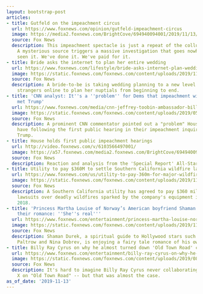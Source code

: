 ```yaml
---
layout: bootstrap-post
articles:
- title: Gutfeld on the impeachment circus
  url: https://www.foxnews.com/opinion/gutfeld-impeachment-circus
  image: https://media2.foxnews.com/BrightCove/694940094001/2019/11/13/694940094001_6103551667001_6103550533001-vs.jpg
  source: Fox News
  description: This impeachment spectacle is just a repeat of the collusion spectacle.
    A mysterious source triggers a massive investigation that goes nowhere. We've
    seen it. We've done it. We've paid for it.
- title: Bride asks the internet to plan her entire wedding
  url: https://www.foxnews.com/lifestyle/bride-asks-internet-plan-wedding
  image: https://static.foxnews.com/foxnews.com/content/uploads/2019/11/Bride-istock.jpg
  source: Fox News
  description: A bride-to-be is taking wedding planning to a new level by asking complete
    strangers online to plan her nuptials from beginning to end.
- title: 'CNN analyst: It''s a ''problem'' for Dems that impeachment witnesses never
    met Trump'
  url: https://www.foxnews.com/media/cnn-jeffrey-toobin-ambassador-bill-taylor-george-kent
  image: https://static.foxnews.com/foxnews.com/content/uploads/2019/05/Jeffrey-Toobin-CNN.jpg
  source: Fox News
  description: A prominent CNN commentator pointed out a "problem" House Democrats
    have following the first public hearing in their impeachment inquiry of President
    Trump.
- title: House holds first public impeachment hearings
  url: http://video.foxnews.com/v/6103566497001/
  image: https://a57.foxnews.com/media2.foxnews.com/BrightCove/694940094001/2019/11/14/640/360/694940094001_6103569836001_6103566497001-vs.jpg
  source: Fox News
  description: Reaction and analysis from the 'Special Report' All-Star panel.
- title: Utility to pay $360M to settle Southern California wildfire lawsuits
  url: https://www.foxnews.com/us/utility-to-pay-360m-for-major-wildfires-in-southern-california
  image: https://static.foxnews.com/foxnews.com/content/uploads/2019/11/Thomas-Fire.jpg
  source: Fox News
  description: A Southern California utility has agreed to pay $360 million to settle
    lawsuits over deadly wildfires sparked by the company's equipment in 2017 and
    2018.
- title: 'Princess Martha Louise of Norway’s American boyfriend Shaman Durek details
    their romance: ''She''s real'''
  url: https://www.foxnews.com/entertainment/princess-martha-louise-norway-shaman-durek-romance
  image: https://static.foxnews.com/foxnews.com/content/uploads/2019/11/GettyImages-1167462144.jpg
  source: Fox News
  description: Shaman Durek, a spiritual guide to Hollywood stars such as Gwyneth
    Paltrow and Nina Dobrev, is enjoying a fairy tale romance of his own.
- title: Billy Ray Cyrus on why he almost turned down 'Old Town Road' collaboration
  url: https://www.foxnews.com/entertainment/billy-ray-cyrus-on-why-he-almost-turned-down-old-town-road-collaboration
  image: https://static.foxnews.com/foxnews.com/content/uploads/2019/08/Cyrus-Nas-GettyImages-1157905228.jpg
  source: Fox News
  description: It's hard to imagine Billy Ray Cyrus never collaborating with Lil Nas
    X on "Old Town Road" -- but that was almost the case.
as_of_date: '2019-11-13'
---
```


